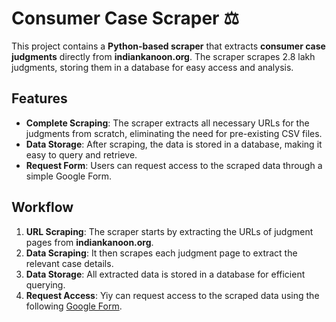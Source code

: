 # Consumer Case Scraper ⚖️

This project contains a **Python-based scraper** that extracts **consumer case judgments** directly from **indiankanoon.org**. The scraper scrapes 2.8 lakh judgments, storing them in a database for easy access and analysis.

## Features

- **Complete Scraping**: The scraper extracts all necessary URLs for the judgments from scratch, eliminating the need for pre-existing CSV files.
- **Data Storage**: After scraping, the data is stored in a database, making it easy to query and retrieve.
- **Request Form**: Users can request access to the scraped data through a simple Google Form.

## Workflow

1. **URL Scraping**: The scraper starts by extracting the URLs of judgment pages from **indiankanoon.org**.
2. **Data Scraping**: It then scrapes each judgment page to extract the relevant case details.
3. **Data Storage**: All extracted data is stored in a database for efficient querying.
4. **Request Access**: Yiy can request access to the scraped data using the following [Google Form](https://forms.gle/mwFi3NBCx6kJkqGi8).
